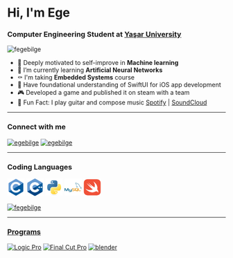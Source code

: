   <h1 align="left">Hi, I'm Ege</h1>
  <h3 align="left">Computer Engineering Student at <a href="https://www.yasar.edu.tr/en/">Yaşar University</a></h3>
  
  <p align="left"> <img src="https://komarev.com/ghpvc/?username=fegebilge&label=Profile%20views&color=0e75b6&style=flat" alt="fegebilge" /> </p>

  - 🤔 Deeply motivated to self-improve in **Machine learning**
  - 🌱 I’m currently learning **Artificial Neural Networks**
  - ⚰️ I'm taking **Embedded Systems** course
  - 📱 Have foundational understanding of SwiftUI for iOS app development
  - 🎮 Developed a game and published it on steam with a team
  - 🎼 Fun Fact: I play guitar and compose music  [Spotify](https://open.spotify.com/artist/4nYroqAAEzVgvqSMiDNH2S?si=VVT_GbiXQQyL-z7MmvbniQ) |  [SoundCloud](https://on.soundcloud.com/aQTxe)
  
  <hr>
  <h3 align="left">Connect with me</h3>
  <p align="left">
  <a href="https://linkedin.com/in/ege-bilge" target="blank"><img align="center" src="https://raw.githubusercontent.com/rahuldkjain/github-profile-readme-generator/master/src/images/icons/Social/linked-in-alt.svg" alt="egebilge" height="30" width="40" /></a>
  <a href="https://kaggle.com/egebilge" target="blank"><img align="center" src="https://raw.githubusercontent.com/rahuldkjain/github-profile-readme-generator/master/src/images/icons/Social/kaggle.svg" alt="egebilge" height="30" width="40" /></a>
    <!--
  <a href="https://www.leetcode.com/egebilge" target="blank"><img align="center" src="https://raw.githubusercontent.com/rahuldkjain/github-profile-readme-generator/master/src/images/icons/Social/leet-code.svg" alt="egebilge" height="30" width="40" /></a>
  </p>
  -->
  <hr>
  <h3 align="left">Coding Languages</h3> 
  <p align="left">  <a href="https://www.cprogramming.com/" target="_blank" rel="noreferrer"> <img src="https://raw.githubusercontent.com/devicons/devicon/master/icons/c/c-original.svg" alt="c" width="40" height="40"/></a>
  <a href="https://www.w3schools.com/cpp/" target="_blank" rel="noreferrer"><img src="https://raw.githubusercontent.com/devicons/devicon/master/icons/cplusplus/cplusplus-original.svg" alt="cplusplus" width="40" height="40"/></a>
  <a href="https://www.python.org" target="_blank" rel="noreferrer"> <img src="https://raw.githubusercontent.com/devicons/devicon/master/icons/python/python-original.svg" alt="python" width="40" height="40"/></a>
  <a href="https://www.mysql.com/" target="_blank" rel="noreferrer"> <img src="https://raw.githubusercontent.com/devicons/devicon/master/icons/mysql/mysql-original-wordmark.svg" alt="mysql" width="40" height="40"/></a>
  <a href="https://developer.apple.com/swift/" target="_blank" rel="noreferrer"> <img src="https://raw.githubusercontent.com/devicons/devicon/master/icons/swift/swift-original.svg" alt="swift" width="40" height="40"/> <!----> </p>
  <p><img align="center" src="https://github-readme-stats.vercel.app/api/top-langs?username=fegebilge&show_icons=true&locale=en&layout=compact" alt="fegebilge" /></p>
  <hr>
  <h3 align="left">Programs</h3> 
  <a href="https://www.apple.com/logic-pro/" target="_blank" rel="noreferrer"><img src="https://upload.wikimedia.org/wikipedia/en/c/c7/Logic_Pro_icon.png" alt="Logic Pro" width="40" height="40"/></a>
  <a href="https://www.apple.com/final-cut-pro/" target="_blank" rel="noreferrer"> <img src="https://upload.wikimedia.org/wikipedia/en/9/9f/2015_Final_Cut_Pro_Logo.png" alt="Final Cut Pro" width="40" height="40"/></a>
  <a href="https://www.blender.org/" target="_blank" rel="noreferrer"> <img src="https://download.blender.org/branding/community/blender_community_badge_white.svg" alt="blender" width="40" height="40"/> 


<!--
### Hi, I'm Ege!
Computer Engineering Student at [Yaşar University](https://www.yasar.edu.tr/en/)

https://www.linkedin.com/sharing/share-offsite/?url={url}

**FEgebilge/FEgebilge** is a ✨ _special_ ✨ repository because its `README.md` (this file) appears on your GitHub profile.

Here are some ideas to get you started:

- 🔭 I’m currently working on ...
- 🌱 I’m currently learning artificial neural networks
- 👯 I’m looking to collaborate on ...
- 🤔 I’m looking for help with ...
- 💬 Ask me about ...
- 📫 How to reach me: ...
- 😄 Pronouns: ...
- ⚡ Fun fact: ...
-->
